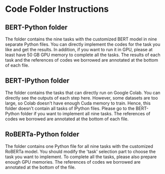# Code Folder Instructions

## BERT-Python folder 
The folder contains the nine tasks with the customized BERT model in nine separate Python files. You can directly implement the codes for the task you like and get the results. In addition, if you want to run it in GPU, please at least have 50 GB GPU memory to complete all the tasks. The results of each task and the references of codes we borrowed are annotated at the bottom of each file.

## BERT-IPython folder
The folder contains the tasks that can directly run on Google Colab. You can directly see the outputs of each step here. However, some datasets are too large, so Colab doesn't have enough Cuda memory to train. Hence, this folder doesn't contain all tasks of IPython files. Please go to the BERT-Python folder if you want to implement all nine tasks. The references of codes we borrowed are annotated at the bottom of each file.

## RoBERTa-Python folder
The folder contains one Python file for all nine tasks with the customized RoBERTa model. You should modify the 'task' selection part to choose the task you want to implement. To complete all the tasks, please also prepare enough GPU memories. The references of codes we borrowed are annotated at the bottom of the file.
